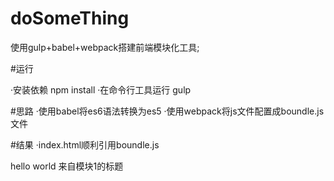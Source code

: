 # doSomeThing

使用gulp+babel+webpack搭建前端模块化工具;

#运行

·安装依赖 npm install
·在命令行工具运行 gulp

#思路
·使用babel将es6语法转换为es5
·使用webpack将js文件配置成boundle.js文件

#结果
·index.html顺利引用boundle.js

hello world
来自模块1的标题
